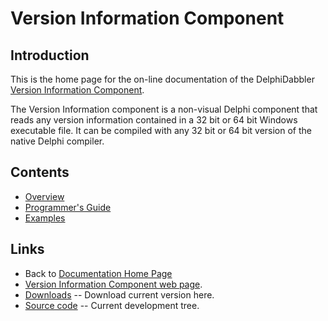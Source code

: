 # Version Information Component #

## Introduction

This is the home page for the on-line documentation of the DelphiDabbler [Version Information Component](http://delphidabbler.com/software/verinfo).

The Version Information component is a non-visual Delphi component that reads any version information contained in a 32 bit or 64 bit Windows executable file. It can be compiled with any 32 bit or 64 bit version of the native Delphi compiler.

## Contents

* [Overview](./VerInfo/Overview.md)
* [Programmer's Guide](./VerInfo/API.md)
* [Examples](./VerInfo/Examples.md)

## Links

* Back to [Documentation Home Page](Welcome.md)
* [Version Information Component web page](http://delphidabbler.com/software/verinfo).
* [Downloads](https://sourceforge.net/projects/ddablib/files/verinfo/) -- Download current version here.
* [Source code](https://sourceforge.net/p/ddablib/code/HEAD/tree/trunk/projects/verinfo/) -- Current development tree.
